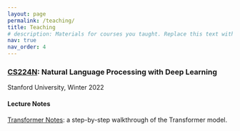 ```yaml
---
layout: page
permalink: /teaching/
title: Teaching
# description: Materials for courses you taught. Replace this text with your description.
nav: true
nav_order: 4
---
```


<!-- For now, this page is assumed to be a static description of your courses. You can convert it to a collection similar to `_projects/` so that you can have a dedicated page for each course.

Organize your courses by years, topics, or universities, however you like! -->

### <a href="https://web.stanford.edu/class/cs224n/">CS224N</a>: Natural Language Processing with Deep Learning
Stanford University, Winter 2022

#### Lecture Notes
[Transformer Notes](/assets/pdf/transformer_notes.pdf): a step-by-step walkthrough of the Transformer model.

<!-- #### Selected Mentored Projects
[TO ADD] -->